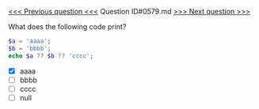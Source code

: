 [<<< Previous question <<<](0578.md)  Question ID#0579.md  [>>> Next question >>>](0580.md) 

What does the following code print?


```php
$a = 'aaaa';
$b = 'bbbb';
echo $a ?? $b ?? 'cccc';
```

- [x] aaaa
- [ ] bbbb
- [ ] cccc
- [ ] null
